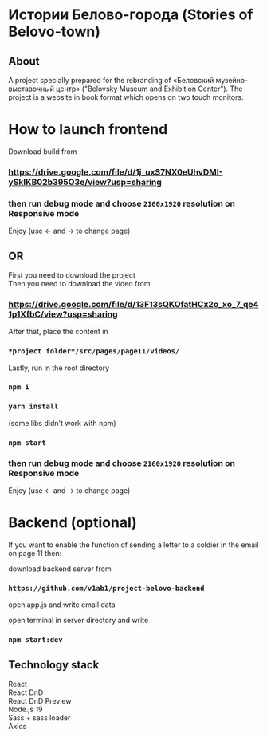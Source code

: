 # Истории Белово-города (Stories of Belovo-town)

## About

A project specially prepared for the rebranding of «Беловский музейно-выставочный центр» ("Belovsky Museum and Exhibition Center"). The project is a website in book format which opens on two touch monitors.

# How to launch frontend

Download build from 

### https://drive.google.com/file/d/1j_uxS7NX0eUhvDMI-ySkIKB02b395O3e/view?usp=sharing

### then run debug mode and choose `2160x1920` resolution on Responsive mode

Enjoy
(use ← and → to change page)

## OR

First you need to download the project<br>
Then you need to download the video from 
### https://drive.google.com/file/d/13F13sQKOfatHCx2o_xo_7_qe41p1XfbC/view?usp=sharing
After that, place the content in 
### `*project folder*/src/pages/page11/videos/`

Lastly, run in the root directory

### `npm i`

### `yarn install`
(some libs didn't work with npm)

### `npm start`

### then run debug mode and choose `2160x1920` resolution on Responsive mode

Enjoy
(use ← and → to change page)

# Backend (optional)

If you want to enable the function of sending a letter to a soldier in the email on page 11 then:

download backend server from
### `https://github.com/v1ab1/project-belovo-backend`

open app.js and write email data

open terminal in server directory and write

### `npm start:dev`


## Technology stack
React<br>
React DnD<br>
React DnD Preview<br>
Node.js 19<br>
Sass + sass loader<br>
Axios<br>
